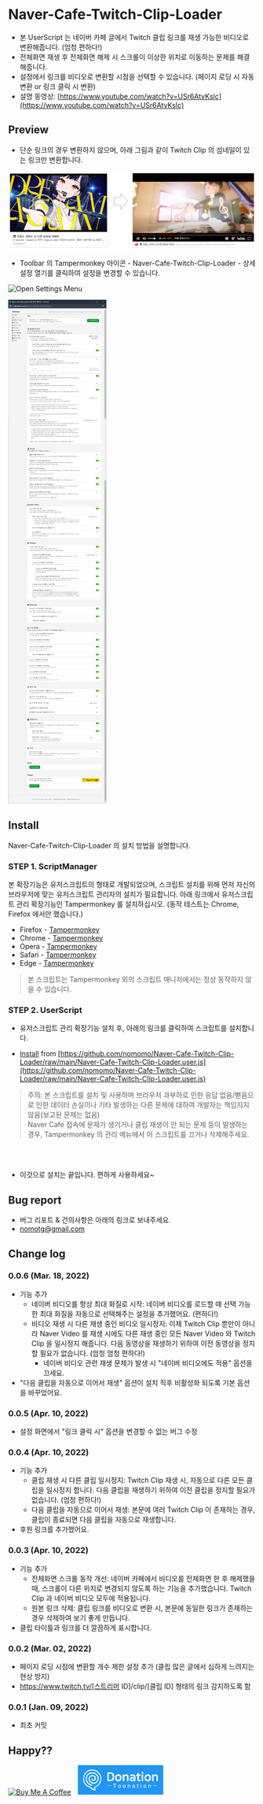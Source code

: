 # Naver-Cafe-Twitch-Clip-Loader

- 본 UserScript 는 네이버 카페 글에서 Twitch 클립 링크를 재생 가능한 비디오로 변환해줍니다. (엄청 편하다!)
- 전체화면 재생 후 전체화면 해제 시 스크롤이 이상한 위치로 이동하는 문제를 해결해줍니다.
- 설정에서 링크를 비디오로 변환할 시점을 선택할 수 있습니다. (페이지 로딩 시 자동 변환 or 링크 클릭 시 변환)
- 설명 동영상: [https://www.youtube.com/watch?v=USr6AtvKslc](https://www.youtube.com/watch?v=USr6AtvKslc)

## Preview

- 단순 링크의 경우 변환하지 않으며, 아래 그림과 같이 Twitch Clip 의 섬네일이 있는 링크만 변환합니다.

![Preview](https://raw.githubusercontent.com/nomomo/Naver-Cafe-Twitch-Clip-Loader/master/images/NCTCL_preview_01.png)

- Toolbar 의 Tampermonkey 아이콘 - Naver-Cafe-Twitch-Clip-Loader - 상세 설정 열기를 클릭하여 설정을 변경할 수 있습니다.

![Open Settings Menu](https://raw.githubusercontent.com/nomomo/Naver-Cafe-Twitch-Clip-Loader/master/images/NCTCL_preview_02.png)

![Settings](https://raw.githubusercontent.com/nomomo/Naver-Cafe-Twitch-Clip-Loader/master/images/NCTCL_preview_03.png)

## Install

Naver-Cafe-Twitch-Clip-Loader 의 설치 방법을 설명합니다.

### STEP 1. ScriptManager

본 확장기능은 유저스크립트의 형태로 개발되었으며, 스크립트 설치를 위해 먼저 자신의 브라우저에 맞는 유저스크립트 관리자의 설치가 필요합니다. 아래 링크에서 유저스크립트 관리 확장기능인 Tampermonkey 를 설치하십시오. (동작 테스트는 Chrome, Firefox 에서만 했습니다.)

- Firefox - [Tampermonkey](https://addons.mozilla.org/ko/firefox/addon/tampermonkey/)
- Chrome - [Tampermonkey](https://chrome.google.com/webstore/detail/tampermonkey/dhdgffkkebhmkfjojejmpbldmpobfkfo)
- Opera - [Tampermonkey](https://addons.opera.com/extensions/details/tampermonkey-beta/)
- Safari - [Tampermonkey](https://safari.tampermonkey.net/tampermonkey.safariextz)
- Edge - [Tampermonkey](https://microsoftedge.microsoft.com/addons/detail/tampermonkey/iikmkjmpaadaobahmlepeloendndfphd)

> 본 스크립트는 Tampermonkey 외의 스크립트 매니저에서는 정상 동작하지 않을 수 있습니다.

### STEP 2. UserScript

- 유저스크립트 관리 확장기능 설치 후, 아래의 링크를 클릭하여 스크립트를 설치합니다.

- [Install](https://github.com/nomomo/Naver-Cafe-Twitch-Clip-Loader/raw/main/Naver-Cafe-Twitch-Clip-Loader.user.js) from [https://github.com/nomomo/Naver-Cafe-Twitch-Clip-Loader/raw/main/Naver-Cafe-Twitch-Clip-Loader.user.js](https://github.com/nomomo/Naver-Cafe-Twitch-Clip-Loader/raw/main/Naver-Cafe-Twitch-Clip-Loader.user.js)

> 주의: 본 스크립트를 설치 및 사용하며 브라우저 과부하로 인한 응답 없음/뻗음으로 인한 데이터 손실이나 기타 발생하는 다른 문제에 대하여 개발자는 책임지지 않음(보고된 문제는 없음)  
> Naver Cafe 접속에 문제가 생기거나 클립 재생이 안 되는 문제 등이 발생하는 경우, Tampermonkey 의 관리 메뉴에서 이 스크립트를 끄거나 삭제해주세요.

<br /><br />

- 이것으로 설치는 끝입니다. 편하게 사용하세요~

## Bug report

- 버그 리포트 & 건의사항은 아래의 링크로 보내주세요.
- nomotg@gmail.com

## Change log

### 0.0.6 (Mar. 18, 2022)

- 기능 추가
  - 네이버 비디오를 항상 최대 화질로 시작: 네이버 비디오를 로드할 때 선택 가능한 최대 화질을 자동으로 선택해주는 설정을 추가했어요. (편하다!)
  - 비디오 재생 시 다른 재생 중인 비디오 일시정지: 이제 Twitch Clip 뿐만이 아니라 Naver Video 를 재생 시에도 다른 재생 중인 모든 Naver Video 와 Twitch Clip 을 일시정지 해줍니다. 다음 동영상을 재생하기 위하여 이전 동영상을 정지할 필요가 없습니다. (엄청 엄청 편하다!)
    - 네이버 비디오 관련 재생 문제가 발생 시 "네이버 비디오에도 적용" 옵션을 끄세요.
- "다음 클립을 자동으로 이어서 재생" 옵션이 설치 직후 비활성화 되도록 기본 옵션을 바꾸었어요.

### 0.0.5 (Apr. 10, 2022)

- 설정 화면에서 "링크 클릭 시" 옵션을 변경할 수 없는 버그 수정

### 0.0.4 (Apr. 10, 2022)

- 기능 추가
  - 클립 재생 시 다른 클립 일시정지: Twitch Clip 재생 시, 자동으로 다른 모든 클립을 일시정지 합니다. 다음 클립을 재생하기 위하여 이전 클립을 정지할 필요가 없습니다. (엄청 편하다!)
  - 다음 클립을 자동으로 이어서 재생: 본문에 여러 Twitch Clip 이 존재하는 경우, 클립이 종료되면 다음 클립을 자동으로 재생합니다.
- 후원 링크를 추가했어요.

### 0.0.3 (Apr. 10, 2022)

- 기능 추가
  - 전체화면 스크롤 동작 개선: 네이버 카페에서 비디오를 전체화면 한 후 해제했을 때, 스크롤이 다른 위치로 변경되지 않도록 하는 기능을 추가했습니다. Twitch Clip 과 네이버 비디오 모두에 적용됩니다.
  - 원본 링크 삭제: 클립 링크를 비디오로 변환 시, 본문에 동일한 링크가 존재하는 경우 삭제하여 보기 좋게 만듭니다.
- 클립 타이틀과 링크를 더 깔끔하게 표시합니다.

### 0.0.2 (Mar. 02, 2022)

- 페이지 로딩 시점에 변환할 개수 제한 설정 추가 (클립 많은 글에서 심하게 느려지는 현상 방지)
- https://www.twitch.tv/[스트리머 ID]/clip/[클립 ID] 형태의 링크 감지하도록 함

### 0.0.1 (Jan. 09, 2022)

- 최초 커밋

## Happy??

<a href="https://www.buymeacoffee.com/nomomo" target="_blank"><img src="https://cdn.buymeacoffee.com/buttons/default-yellow.png" alt="Buy Me A Coffee" height="60"></a>　<a href="https://toon.at/donate/636947867320352181" target="_blank"><img src="https://raw.githubusercontent.com/nomomo/Addostream/master/assets/toonation_b11.gif" height="60" alt="Donate with Toonation" /></a>
